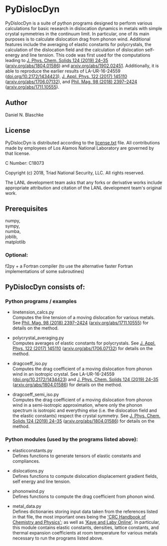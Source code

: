 # PyDislocDyn

PyDislocDyn is a suite of python programs designed to perform various calculations for basic research in dislocation dynamics in metals with simple crystal symmetries in the continuum limit. In particular, one of its main purposes is to calculate dislocation drag from phonon wind. Additional features include the averaging of elastic constants for polycrystals, the calculation of the dislocation field and the calculation of dislocation self-energy and line tension.
This code was first used for the computations leading to [J. Phys. Chem. Solids 124 (2019) 24&ndash;35](https://doi.org/10.1016/j.jpcs.2018.08.032) ([arxiv.org/abs/1804.01586](https://arxiv.org/abs/1804.01586)) and [arxiv.org/abs/1902.02451](https://arxiv.org/abs/1902.02451).
Additionally, it is able to reproduce the earlier results of LA-UR-16-24559 ([doi.org/10.2172/1434423](https://doi.org/10.2172/1434423)), [J. Appl. Phys. 122 (2017) 145110](https://doi.org/10.1063/1.4993443) ([arxiv.org/abs/1706.07132](https://arxiv.org/abs/1706.07132)), and [Phil. Mag. 98 (2018) 2397&ndash;2424](https://doi.org/10.1080/14786435.2018.1489152) ([arxiv.org/abs/1711.10555](https://arxiv.org/abs/1711.10555)).

## Author

Daniel N. Blaschke

## License
PyDislocDyn is distributed according to the [license.txt](license.txt) file. All contributions made by employees of Los Alamos National Laboratory are governed by that license.

C Number: C18073</br>

Copyright (c) 2018, Triad National Security, LLC. All rights reserved.

The LANL development team asks that any forks or derivative works include appropriate attribution and citation of the LANL development team's original work.


## Prerequisites

numpy,</br>
sympy,</br>
numba,</br>
joblib,</br>
matplotlib</br>

### Optional:

f2py + a Fortran compiler (to use the alternative faster Fortran implementations of some subroutines)

## PyDislocDyn consists of:

### Python programs / examples

* linetension_calcs.py</br>
Computes the line tension of a moving dislocation for various metals.
See [Phil. Mag. 98 (2018) 2397&ndash;2424](https://doi.org/10.1080/14786435.2018.1489152) ([arxiv.org/abs/1711.10555](https://arxiv.org/abs/1711.10555)) for details on the method.

* polycrystal_averaging.py</br>
Computes averages of elastic constants for polycrystals.
See [J. Appl. Phys. 122 (2017) 145110](https://doi.org/10.1063/1.4993443)  ([arxiv.org/abs/1706.07132](https://arxiv.org/abs/1706.07132)) for details on the method.

* dragcoeff_iso.py</br>
Computes the drag coefficient of a moving dislocation from phonon wind in an isotropic crystal.
See LA-UR-16-24559 ([doi.org/10.2172/1434423](https://doi.org/10.2172/1434423)) and [J. Phys. Chem. Solids 124 (2019) 24&ndash;35](https://doi.org/10.1016/j.jpcs.2018.08.032) ([arxiv.org/abs/1804.01586](https://arxiv.org/abs/1804.01586)) for details on the method.

* dragcoeff_semi_iso.py</br>
Computes the drag coefficient of a moving dislocation from phonon wind in a semi-isotropic approximation, where only the phonon spectrum is isotropic and everything else (i.e. the dislocation field and the elastic constants) respect the crystal symmetry. See [J. Phys. Chem. Solids 124 (2019) 24&ndash;35](https://doi.org/10.1016/j.jpcs.2018.08.032) ([arxiv.org/abs/1804.01586](https://arxiv.org/abs/1804.01586)) for details on the method.

### Python modules (used by the programs listed above):

* elasticconstants.py</br>
Defines functions to generate tensors of elastic constants and compliances.

* dislocations.py</br>
Defines functions to compute dislocation displacement gradient fields, self energy and line tension.

* phononwind.py</br>
Defines functions to compute the drag coefficient from phonon wind.

* metal_data.py</br>
Defines dictionaries storing input data taken from the references listed in that file, the most important ones being the ['CRC Handbook of Chemistry and Physics'](http://hbcponline.com); as well as ['Kaye and Laby Online'](http://www.kayelaby.npl.co.uk/).
In particular, this module contains elastic constants, densities, lattice constants, and thermal expansion coefficients at room temperature for various metals necessary to run the programs listed above.




